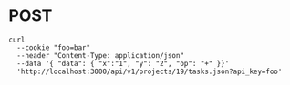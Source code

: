 # POST

    curl
      --cookie "foo=bar"
      --header "Content-Type: application/json"
      --data '{ "data": { "x":"1", "y": "2", "op": "+" }}'
      'http://localhost:3000/api/v1/projects/19/tasks.json?api_key=foo'
